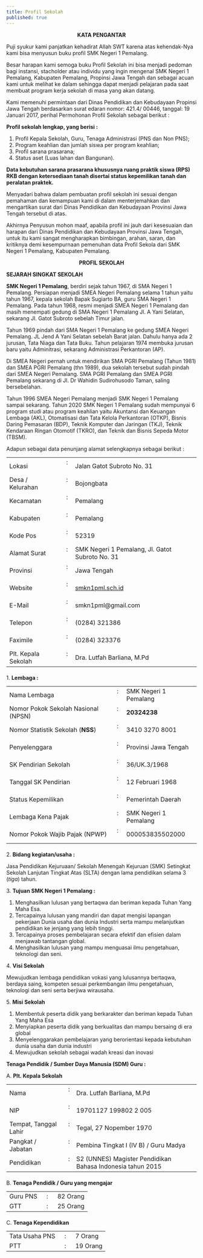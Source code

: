 ```yaml
---
title: Profil Sekolah
published: true
---
```

<p><center><b>KATA PENGANTAR</b></center></p>

Puji syukur kami panjatkan kehadirat Allah SWT karena atas kehendak-Nya kami bisa menyusun buku profil SMK Negeri 1 Pemalang.

Besar harapan kami semoga buku Profil Sekolah ini bisa menjadi pedoman bagi instansi, stacholder atau individu yang ingin mengenal SMK Negeri  1 Pemalang, Kabupaten Pemalang, Propinsi Jawa Tengah dan sebagai acuan kami untuk melihat ke dalam sehingga dapat menjadi pelajaran pada saat membuat program kerja sekolah di masa yang akan datang.

Kami memenuhi permintaan dari Dinas Pendidikan dan Kebudayaan Propinsi Jawa Tengah berdasarkan surat edaran nomor: 421.4/ 00446, tanggal: 19 Januari 2017, perihal Permohonan Profil Sekolah sebagai berikut :

**Profil sekolah lengkap, yang berisi :**

1. Profil Kepala Sekolah, Guru, Tenaga Administrasi (PNS dan Non PNS);
2. Program keahlian dan jumlah siswa per program keahlian;
3. Profil sarana prasarana;
4. Status aset (Luas lahan dan Bangunan).

**Data kebutuhan sarana prasarana khususnya ruang praktik siswa (RPS) RKB dengan ketersediaan tanah disertai status kepemilikan tanah dan peralatan praktek.**

Menyadari bahwa dalam pembuatan profil sekolah ini sesuai dengan pemahaman dan kemampuan kami di dalam menterjemahkan dan mengartikan surat dari Dinas Pendidikan dan Kebudayaan Provinsi Jawa Tengah tersebut di atas.

Akhirnya Penyusun mohon maaf, apabila profil ini jauh dari kesesuaian dan harapan dari Dinas Pendidikan dan Kebudayaan Provinsi Jawa Tengah, untuk itu kami sangat mengharapkan bimbingan, arahan, saran, dan kritiknya demi kesempurnaan pemenuhan data Profil Sekola dari SMK Negeri 1 Pemalang, Kabupaten Pemalang.

<p><center><b>PROFIL SEKOLAH</b></center></p>

**SEJARAH  SINGKAT  SEKOLAH**

**SMK Negeri 1 Pemalang**, berdiri sejak tahun 1967, di SMA Negeri 1 Pemalang. Persiapan menjadi SMEA Negeri Pemalang selama 1 tahun yaitu tahun 1967, kepala sekolah Bapak Sugiarto BA, guru SMA Negeri 1 Pemalang. Pada tahun 1968, resmi menjadi SMEA Negeri 1 Pemalang dan masih menempati gedung di SMA Negeri 1 Pemalang Jl. A Yani Selatan, sekarang Jl. Gatot Subroto sebelah Timur jalan.

Tahun 1969 pindah dari SMA Negeri 1 Pemalang ke gedung SMEA Negeri Pemalang. JL Jend A Yani Selatan sebelah Barat jalan. Dahulu hanya ada 2 jurusan, Tata Niaga dan Tata Buku. Tahun pelajaran 1974 membuka jurusan baru yaitu Adminitrasi, sekarang Administrasi Perkantoran (AP).

Di SMEA Negeri pernah untuk mendirikan SMA PGRI Pemalang (Tahun 1981) dan SMEA PGRI Pemalang (thn 1989), dua sekolah tersebut sudah pindah dari SMEA Negeri Pemalang. SMA PGRI Pemalang dan SMEA PGRI Pemalang sekarang di Jl. Dr Wahidin Sudirohusodo Taman, saling bersebelahan.

Tahun 1996 SMEA Negeri Pemalang menjadi SMK Negeri 1 Pemalang sampai sekarang. Tahun 2020 SMK Negeri 1 Pemalang sudah mempunyai 6 program studi atau program keahlian yaitu Akuntansi dan Keuangan Lembaga (AKL), Otomatisasi dan Tata Kelola Perkantoran (OTKP), Bisnis Daring Pemasaran (BDP), Teknik Komputer dan Jaringan (TKJ), Teknik Kendaraan Ringan Otomotif (TKRO), dan Teknik dan Bisnis Sepeda Motor (TBSM).

Adapun sebagai data penunjang alamat selengkapnya sebagai berikut :
<table style="margin-bottom: 20px;margin-top: 0;">
    <tr>
        <td>Lokasi</td>
        <td>&nbsp; : &nbsp;</td>
        <td>Jalan Gatot Subroto No. 31</td>
    </tr>
    <tr>
        <td>Desa / Kelurahan</td>
        <td>&nbsp; : &nbsp;</td>
        <td>Bojongbata</td>
    </tr>
    <tr>
        <td>Kecamatan</td>
        <td>&nbsp; : &nbsp;</td>
        <td>Pemalang</td>
    </tr>
    <tr>
        <td>Kabupaten</td>
        <td>&nbsp; : &nbsp;</td>
        <td>Pemalang</td>
    </tr>
    <tr>
        <td>Kode Pos</td>
        <td>&nbsp; : &nbsp;</td>
        <td>52319</td>
    </tr>
    <tr>
        <td>Alamat Surat</td>
        <td>&nbsp; : &nbsp;</td>
        <td>SMK Negeri 1 Pemalang, Jl. Gatot Subroto No. 31</td>
    </tr>
    <tr>
        <td>Provinsi</td>
        <td>&nbsp; : &nbsp;</td>
        <td>Jawa Tengah</td>
    </tr>
    <tr>
        <td>Website</td>
        <td>&nbsp; : &nbsp;</td>
        <td><a href="https://smkn1pml.sch.id" target="_blank">smkn1pml.sch.id</a></td>
    </tr>
    <tr>
        <td>E-Mail</td>
        <td>&nbsp; : &nbsp;</td>
        <td>smkn1pml@gmail.com</td>
    </tr>
    <tr>
        <td>Telepon</td>
		<td>&nbsp; : &nbsp;</td>
        <td>(0284) 321386</td>
    </tr>
    <tr>
        <td>Faximile</td>
		<td>&nbsp; : &nbsp;</td>
        <td>(0284) 323376</td>
    </tr>
    <tr>
        <td>Plt. Kepala Sekolah</td>
        <td>&nbsp; : &nbsp;</td>
        <td>Dra. Lutfah Barliana, M.Pd</td>
    </tr>
</table>

1\. <b>Lembaga :</b>
<table style="margin-bottom: 20px;margin-top: 0;">
    <tr>
        <td>Nama Lembaga</td>
        <td>&nbsp; : &nbsp;</td>
        <td>SMK Negeri 1 Pemalang</td>
    </tr>
    <tr>
        <td>Nomor Pokok Sekolah Nasional (NPSN)</td>
		<td>&nbsp; : &nbsp;</td>
        <td><b>20324238</b></td>
    </tr>
    <tr>
        <td>Nomor Statistik Sekolah (<b>NSS</b>)</td>
        <td>&nbsp; : &nbsp;</td>
        <td>3410 3270 8001</td>
    </tr>
    <tr>
        <td>Penyelenggara</td>
        <td>&nbsp; : &nbsp;</td>
        <td>Provinsi Jawa Tengah</td>
    </tr>
    <tr>
        <td>SK Pendirian Sekolah</td>
        <td>&nbsp; : &nbsp;</td>
        <td>36/UK.3/1968</td>
    </tr>
    <tr>
        <td>Tanggal SK Pendirian</td>
        <td>&nbsp; : &nbsp;</td>
        <td>12 Februari 1968</td>
    </tr>
    <tr>
        <td>Status Kepemilikan</td>
        <td>&nbsp; : &nbsp;</td>
        <td>Pemerintah Daerah</td>
    </tr>
    <tr>
        <td>Lembaga Kena Pajak</td>
        <td>&nbsp; : &nbsp;</td>
        <td>SMK Negeri 1 Pemalang</td>
    </tr>
    <tr>
        <td>Nomor Pokok Wajib Pajak (NPWP)</td>
        <td>&nbsp; : &nbsp;</td>
        <td>000053835502000</td>
    </tr>
</table>

2\. <b>Bidang kegiatan/usaha :</b>

Jasa Pendidikan Kejuruaan/ Sekolah Menengah Kejuruan (SMK) Setingkat Sekolah Lanjutan Tingkat Atas (SLTA) dengan lama pendidikan selama 3 (_tiga_) tahun.

3\. <b>Tujuan SMK Negeri 1 Pemalang :</b>

1. Menghasilkan lulusan yang bertaqwa dan beriman kepada Tuhan Yang Maha Esa.
2. Tercapainya lulusan yang mandiri dan dapat mengisi lapangan pekerjaan Dunia usaha dan dunia Industri serta mampu melanjutkan pendidikan ke jenjang yang lebih tinggi.
3. Tercapainya proses pembelajaran secara efektif dan efisien dalam menjawab tantangan global.
4. Menghasilkan lulusan yang mampu menguasai ilmu pengetahuan, teknologi dan seni.

4\. <b>Visi Sekolah</b>

Mewujudkan lembaga pendidikan vokasi yang lulusannya bertaqwa, berdaya saing, kompeten sesuai perkembangan ilmu pengetahuan, teknologi dan seni serta berjiwa wirausaha.

5\. <b>Misi Sekolah</b>

1. Membentuk peserta didik yang berkarakter dan beriman kepada Tuhan Yang Maha Esa
2. Menyiapkan peserta didik yang berkualitas dan mampu bersaing di era global
3. Menyelenggarakan pembelajaran yang berorientasi kepada kebutuhan dunia usaha dan dunia industri
4. Mewujudkan sekolah sebagai wadah kreasi dan inovasi

**Tenaga Pendidik / Sumber Daya Manusia (SDM) Guru :**

A. <b>Plt. Kepala Sekolah</b>
<table style="margin-bottom: 20px;margin-top: 0;">
    <tr>
        <td>Nama</td>
        <td>&nbsp; : &nbsp;</td>
        <td>Dra. Lutfah Barliana, M.Pd</td>
    </tr>
    <tr>
        <td>NIP</td>
        <td>&nbsp; : &nbsp;</td>
        <td>19701127 199802 2 005</td>
    </tr>
    <tr>
        <td>Tempat, Tanggal Lahir</td>
        <td>&nbsp; : &nbsp;</td>
        <td>Tegal, 27 Nopember 1970</td>
    </tr>
    <tr>
        <td>Pangkat / Jabatan</td>
        <td>&nbsp; : &nbsp;</td>
        <td>Pembina Tingkat I (IV B) / Guru Madya</td>
    </tr>
    <tr>
        <td>Pendidikan</td>
        <td>&nbsp; : &nbsp;</td>
        <td>S2 (UNNES) Magister Pendidikan Bahasa Indonesia tahun 2015</td>
    </tr>
</table>

B. <b>Tenaga Pendidik / Guru yang mengajar</b>
<table style="margin-bottom: 20px;margin-top: 0;">
    <tr>
        <td>Guru PNS</td>
        <td>&nbsp; : &nbsp;</td>
        <td>82 Orang</td>
    </tr>
    <tr>
        <td>GTT</td>
        <td>&nbsp; : &nbsp;</td>
        <td>25 Orang</td>
    </tr>
</table>

C. <b>Tenaga Kependidikan</b>
<table style="margin-bottom: 20px;margin-top: 0;">
    <tr>
        <td>Tata Usaha PNS</td>
        <td>&nbsp; : &nbsp;</td>
        <td>7 Orang</td>
    </tr>
    <tr>
        <td>PTT</td>
        <td>&nbsp; : &nbsp;</td>
        <td>19 Orang</td>
    </tr>
</table>
